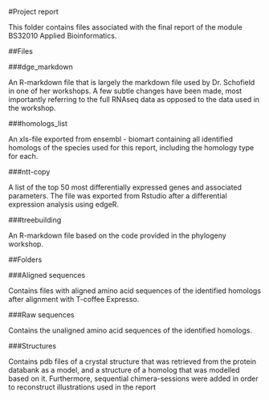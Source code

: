 #Project report

This folder contains files associated with the final report of the 
module BS32010 Applied Bioinformatics.

##Files


###dge_markdown

An R-markdown file that is largely the markdown file used by Dr. 
Schofield in one of her workshops. A few subtle changes have been made, 
most importantly referring to the full RNAseq data as opposed to the 
data used in the workshop.

###homologs_list

An xls-file exported from ensembl - biomart containing all identified 
homologs of the species used for this report, including the homology 
type for each.

###ntt-copy

A list of the top 50 most differentially expressed genes and associated 
parameters. The file was exported from Rstudio after a differential 
expression analysis using edgeR.

###treebuilding

An R-markdown file based on the code provided in the phylogeny workshop.


##Folders

###Aligned sequences

Contains files with aligned amino acid sequences of the identified 
homologs after alignment with T-coffee Expresso.

###Raw sequences

Contains the unaligned amino acid sequences of the identified homologs.

###Structures

Contains pdb files of a crystal structure that was retrieved from the 
protein databank as a model, and a structure of a homolog that was 
modelled based on it. Furthermore, sequential chimera-sessions were 
added in order to reconstruct illustrations used in the report
